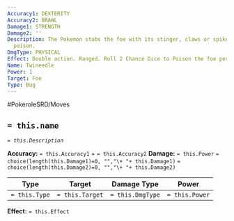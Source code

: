 ```yaml
---
Accuracy1: DEXTERITY
Accuracy2: BRAWL
Damage1: STRENGTH
Damage2: ''
Description: The Pokemon stabs the foe with its stinger, claws or spikes infused with
  poison.
DmgType: PHYSICAL
Effect: Double action. Ranged. Roll 2 Chance Dice to Poison the foe per hit.
Name: Twineedle
Power: 1
Target: Foe
Type: Bug
---
```


#PokeroleSRD/Moves

## `= this.name` 
*`= this.Description`*

**Accuracy:** `= this.Accuracy1` + `= this.Accuracy2`
**Damage:** `= this.Power` `= choice(length(this.Damage1)=0, "","\+ "+ this.Damage1)` `= choice(length(this.Damage2)=0, "","\+ "+ this.Damage2)`

| Type          | Target          | Damage Type          | Power          |
| ------------- | --------------- | ---------------- | -------------- |
| `= this.Type` | `= this.Target` | `= this.DmgType` | `= this.Power` | 

**Effect:** `= this.Effect`